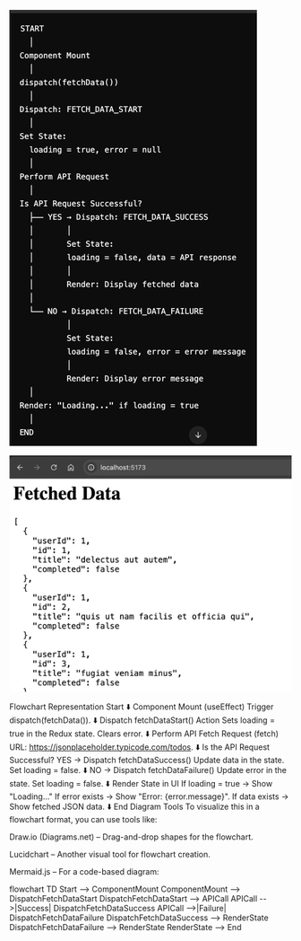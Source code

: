 
![img_5.png](img_5.png)

![img_4.png](img_4.png)

Flowchart Representation
Start
⬇️
Component Mount (useEffect)
Trigger dispatch(fetchData()).
⬇️
Dispatch fetchDataStart() Action
Sets loading = true in the Redux state.
Clears error.
⬇️
Perform API Fetch Request (fetch)
URL: https://jsonplaceholder.typicode.com/todos.
⬇️
Is the API Request Successful?
YES → Dispatch fetchDataSuccess()
Update data in the state.
Set loading = false.
⬇️
NO → Dispatch fetchDataFailure()
Update error in the state.
Set loading = false.
⬇️
Render State in UI
If loading = true → Show "Loading..."
If error exists → Show "Error: {error.message}".
If data exists → Show fetched JSON data.
⬇️
End
Diagram Tools
To visualize this in a flowchart format, you can use tools like:

Draw.io (Diagrams.net) – Drag-and-drop shapes for the flowchart.

Lucidchart – Another visual tool for flowchart creation.

Mermaid.js – For a code-based diagram:


flowchart TD
Start --> ComponentMount
ComponentMount --> DispatchFetchDataStart
DispatchFetchDataStart --> APICall
APICall -->|Success| DispatchFetchDataSuccess
APICall -->|Failure| DispatchFetchDataFailure
DispatchFetchDataSuccess --> RenderState
DispatchFetchDataFailure --> RenderState
RenderState --> End
